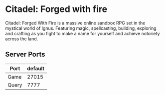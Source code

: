 # Citadel: Forged with fire
Citadel: Forged With Fire is a massive online sandbox RPG set in the mystical world of Ignus. Featuring magic, spellcasting, building, exploring and crafting as you fight to make a name for yourself and achieve notoriety across the land.

## Server Ports

| Port  | default |
|-------|---------|
| Game  | 27015   |
| Query | 7777   |
